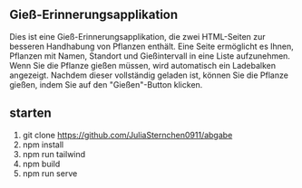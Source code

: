 ## Gieß-Erinnerungsapplikation
Dies ist eine Gieß-Erinnerungsapplikation, die zwei HTML-Seiten zur besseren Handhabung von Pflanzen enthält. Eine Seite ermöglicht es Ihnen, Pflanzen mit Namen, Standort und Gießintervall in eine Liste aufzunehmen. Wenn Sie die Pflanze gießen müssen, wird automatisch ein Ladebalken angezeigt. Nachdem dieser vollständig geladen ist, können Sie die Pflanze gießen, indem Sie auf den "Gießen"-Button klicken.

##  starten
1.	git clone  https://github.com/JuliaSternchen0911/abgabe
2.	npm install
3.	npm run tailwind 
4.	npm build
5.	npm run serve





